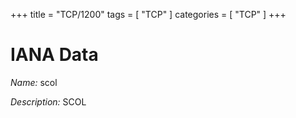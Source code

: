+++
title = "TCP/1200"
tags = [ "TCP" ]
categories = [ "TCP" ]
+++

# IANA Data

_Name:_ scol

_Description:_ SCOL

